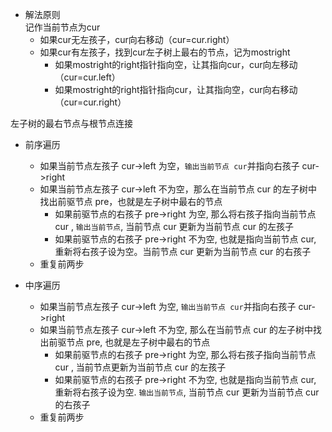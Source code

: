 + 解法原则  
记作当前节点为cur  
    + 如果cur无左孩子，cur向右移动（cur=cur.right）  
    + 如果cur有左孩子，找到cur左子树上最右的节点，记为mostright
        + 如果mostright的right指针指向空，让其指向cur，cur向左移动（cur=cur.left）  
        + 如果mostright的right指针指向cur，让其指向空，cur向右移动（cur=cur.right）  
    
左子树的最右节点与根节点连接


+ 前序遍历
  + 如果当前节点左孩子 cur->left 为空，`输出当前节点 cur`并指向右孩子 cur->right
  + 如果当前节点左孩子 cur->left 不为空，那么在当前节点 cur 的左子树中找出前驱节点 pre，也就是左子树中最右的节点
    + 如果前驱节点的右孩子 pre->right 为空, 那么将右孩子指向当前节点 cur , `输出当前节点`, 当前节点 cur 更新为当前节点 cur 的左孩子
    + 如果前驱节点的右孩子 pre->right 不为空, 也就是指向当前节点 cur, 重新将右孩子设为空。当前节点 cur 更新为当前节点 cur 的右孩子
  + 重复前两步
 

+ 中序遍历
  + 如果当前节点左孩子 cur->left 为空, `输出当前节点 cur`并指向右孩子 cur->right
  + 如果当前节点左孩子 cur->left 不为空, 那么在当前节点 cur 的左子树中找出前驱节点 pre, 也就是左子树中最右的节点
    + 如果前驱节点的右孩子 pre->right 为空, 那么将右孩子指向当前节点 cur , 当前节点更新为当前节点 cur 的左孩子
    + 如果前驱节点的右孩子 pre->right 不为空, 也就是指向当前节点 cur, 重新将右孩子设为空. `输出当前节点`, 当前节点 cur 更新为当前节点 cur 的右孩子
  + 重复前两步